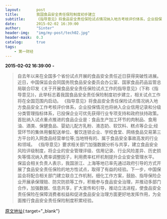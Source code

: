 ```yaml
---
layout:       post
title:        我国食品安全责任保险制度初步建立
subtitle:     《指导意见》将食品安全责任保险试点情况纳入地方考核评价体系，企业投保情况也将纳入信用记录和分级管理指标体系。
date:         2015-02-02 16:39:00
author:       "Sinter"
header-img:   "img/my-post/tech02.jpg"
header-mask:  0.3
catalog:      true
tags:
    - 第一财经
---
```


**2015-02-02 16:39:00**  **-**

> 自去年以来在全国多个省份试点开展的食品安全责任近日获得突破性进展。
近日，中国保监会会同国务院食品安全委员会办公室、国家食品药品监管总局联合印发《关于开展食品安全责任保险试点工作的指导意见》(下称《指导意见》)，此举标志着我国食品安全责任保险制度初步建立，相关试点工作将在全国范围内启动。
《指导意见》将食品安全责任保险试点情况纳入地方食品安全工作考核评价体系，企业投保情况也将纳入企业信用记录和分级分类管理指标体系，已投保企业可优先获得行业专项支持和政府扶持政策。
首批纳入试点重点推进的食品企业是：食品生产加工环节的肉制品、食用油、酒类、保健食品、婴幼儿配方乳粉、液态奶、软饮料、糕点等企业;经营环节的集体用餐配送单位、餐饮连锁企业、学校食堂、网络食品交易第三方平台的入网食品经营单位等;当地特有的、属于食品安全事故高发的行业和领域。
《指导意见》要求相关部门加强数据分析与共享，建立食品安全风险评级制度，将企业的安全管理评级、信用记录、行业风险差异、历史损失等情况纳入费率调整因子，利用费率杠杆机制提升企业安全管理水平。
保监会相关负责人表示，我国浙江、上海等地已率先通过政府引导的方式开展了食品安全责任保险的地方性试点，取得了有益的经验。下一步，中国保监会将配合相关部门建立联合工作机制，细化工作方案，鼓励、指导保险企业开展承保理赔、防灾防损等工作，积极参与食品安全治理，并推动多部门合作，加强数据、信息共享，扩大宣传和引导，推动立法进程，使食品安全责任保险在保障消费者权益和促进食品安全治理方面更好地发挥作用，为全面推行食品安全责任保险制度积累经验。


[原文地址](http://www.yicai.com/news/4571145.html){:target="_blank"}


